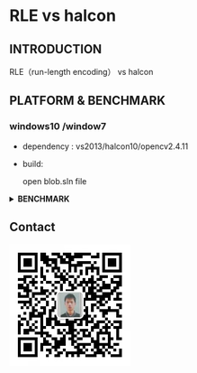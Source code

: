 # RLE vs halcon



## INTRODUCTION

RLE（run-length encoding） vs halcon 



## PLATFORM & BENCHMARK

### windows10 /window7 

- dependency : vs2013/halcon10/opencv2.4.11 

- build:

  open blob.sln file 

<details><summary><b>BENCHMARK</b></summary>

 4096*3000/threshold=(130,255)/NumRuns=34176/Area=5172496

|           |        | Feature Size | RLE     | Halcon |
| --------- | ------ | ------------ | ------- | ------ |
| rectangle | erode  | 10*10        | 2.21ms  | 1.09ms |
|           |        | 20*20        | 1.19ms  | 0.59ms |
|           |        | 30*30        | 1.09ms  | 0.56ms |
|           |        | 40*40        | 1.24ms  | 0.61ms |
|           |        | 50*50        | 0.99ms  | 0.45ms |
|           |        | 60*60        | 0.93ms  | 0.41ms |
|           |        | 70*70        | 1.02ms  | 0.43ms |
|           |        | 80*80        | 0.96ms  | 0.43ms |
| rectangle | dilate | 10*10        | 2.44ms  | 0.80ms |
|           |        | 20*20        | 1.89ms  | 0.63ms |
|           |        | 30*30        | 1.25ms  | 0.35ms |
|           |        | 40*40        | 1.40ms  | 0.40ms |
|           |        | 50*50        | 1.32ms  | 0.36ms |
|           |        | 60*60        | 1.27ms  | 0.34ms |
|           |        | 70*70        | 1.38ms  | 0.39ms |
|           |        | 80*80        | 1.34ms  | 0.33ms |
| circle    | erode  | 10*10        | 3.66ms  | 4.19ms |
|           |        | 20*20        | 4.44ms  | 3.60ms |
|           |        | 30*30        | 5.41ms  | 4.89ms |
|           |        | 40*40        | 6.61ms  | 6.03ms |
|           |        | 50*50        | 8.36ms  | 6.05ms |
|           |        | 60*60        | 9.68ms  | 5.93ms |
|           |        | 70*70        | 10.41ms | 6.54ms |
|           |        | 80*80        | 11.88ms | 6.85ms |
| circle    | dilate | 10*10        | 4.31ms  | 1.9ms  |
|           |        | 20*20        | 7.41ms  | 2.91ms |
|           |        | 30*30        | 8.04ms  | 3.06ms |
|           |        | 40*40        | 9.70ms  | 3.68ms |
|           |        | 50*50        | 12.62ms | 4.17ms |
|           |        | 60*60        | 16.31ms | 4.74ms |
|           |        | 70*70        | 19.91ms | 5.32ms |
|           |        | 80*80        | 21.33ms | 5.80ms |



4096*3000/Region1=(100,200)/NumRuns=109252/Area=504717

|              | Region2 | RLE    | Halcon | NumRuns | Area   |
| ------------ | ------- | ------ | ------ | ------- | ------ |
| union        | 150,250 | 0.73ms | 0.55ms | 78599   | 345726 |
|              | 160,250 | 0.74ms | 0.54ms | 78952   | 328137 |
|              | 170,250 | 0.83ms | 0.54ms | 79294   | 310537 |
|              | 180,250 | 0.74ms | 0.54ms | 79725   | 292952 |
|              | 190,250 | 0.82ms | 0.54ms | 80254   | 274332 |
|              | 200,250 | 0.72ms | 0.52ms | 80895   | 254410 |
|              | 210,250 | 0.86ms | 0.67ms | 81126   | 230854 |
|              | 220,250 | 0.90ms | 0.70ms | 78544   | 200577 |
| difference   | 150,250 | 0.75ms | 0.85ms | 78599   | 345726 |
|              | 160,250 | 0.74ms | 0.85ms | 78952   | 328137 |
|              | 170,250 | 0.74ms | 0.83ms | 79294   | 310537 |
|              | 180,250 | 0.77ms | 0.82ms | 79725   | 292952 |
|              | 190,250 | 0.7ms  | 0.72ms | 80254   | 274332 |
|              | 200,250 | 0.63ms | 0.66ms | 80895   | 254410 |
|              | 210,250 | 0.63ms | 0.67ms | 81126   | 230854 |
|              | 220,250 | 0.67ms | 0.67ms | 78544   | 200577 |
| intersection | 150,250 | 0.85ms | 0.59ms | 78599   | 345726 |
|              | 160,250 | 0.87ms | 0.63ms | 78952   | 328137 |
|              | 170,250 | 0.87ms | 0.57ms | 79294   | 310537 |
|              | 180,250 | 0.86ms | 0.63ms | 79725   | 292952 |
|              | 190,250 | 0.84ms | 0.54ms | 80254   | 274332 |
|              | 200,250 | 0.69ms | 0.38ms | 80895   | 254410 |
|              | 210,250 | 0.66ms | 0.36ms | 81126   | 230854 |
|              | 220,250 | 0.69ms | 0.42ms | 78544   | 200577 |

4096*3000

|           | Region2 | RLE    | Halcon | NumRuns | Area    |
| --------- | ------- | ------ | ------ | ------- | ------- |
| connetion | 10,150  | 2.42ms | 0.38ms | 32977   | 7157170 |
|           | 10,160  | 2.41ms | 0.37ms | 33315   | 7174755 |
|           | 10,170  | 2.58ms | 0.41ms | 33684   | 7192405 |
|           | 10,180  | 2.49ms | 0.47ms | 34112   | 7209988 |
|           | 10,190  | 2.51ms | 0.40ms | 34708   | 7228708 |
|           | 10,200  | 2.70ms | 0.45ms | 35456   | 7248905 |
|           | 10,210  | 2.59ms | 0.55ms | 36487   | 7272974 |
|           | 10,220  | 2.67ms | 0.57ms | 37421   | 7303874 |



4096*3000

|              | Region2 | RLE    | Halcon | NumRuns | Area    |
| ------------ | ------- | ------ | ------ | ------- | ------- |
| select_shape | 10,150  | 0.36ms | 0.05ms | 32977   | 7157170 |
|              | 10,160  | 0.37ms | 0.06ms | 33315   | 7174755 |
|              | 10,170  | 0.39ms | 0.07ms | 33684   | 7192405 |
|              | 10,180  | 0.40ms | 0.09ms | 34112   | 7209988 |
|              | 10,190  | 0.41ms | 0.10ms | 34708   | 7228708 |
|              | 10,200  | 0.44ms | 0.15ms | 35456   | 7248905 |
|              | 10,210  | 0.47ms | 0.14ms | 36487   | 7272974 |
|              | 10,220  | 0.49ms | 0.17ms | 37421   | 7303874 |



2050*2448

|           | Region2 | RLE    | Halcon | NumRuns | Area    |
| --------- | ------- | ------ | ------ | ------- | ------- |
| threshold | 10,150  | 1.7ms  | 0.73ms | 53766   | 3614681 |
|           | 10,160  | 1.81ms | 0.76ms | 54162   | 3847323 |
|           | 10,170  | 2.04ms | 0.99ms | 60970   | 4109554 |
|           | 10,180  | 2.14ms | 1.00ms | 61838   | 4409065 |
|           | 10,190  | 1.88ms | 1.02ms | 47003   | 4666964 |
|           | 10,200  | 1.57ms | 0.61ms | 25647   | 4812658 |
|           | 10,210  | 1.43ms | 0.43ms | 13706   | 4867448 |
|           | 10,220  | 1.31ms | 0.52ms | 5010    | 4890160 |

</details>



## Contact

<img src="./doc/weixin.jpg" style="zoom:50%;" />
